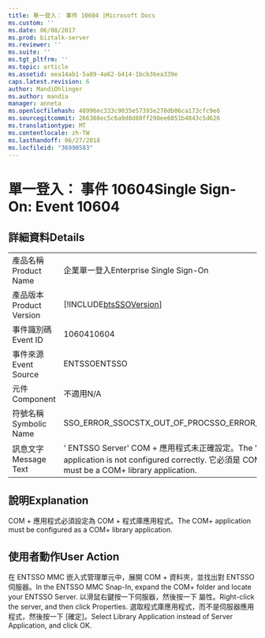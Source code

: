 ```yaml
---
title: 單一登入： 事件 10604 |Microsoft Docs
ms.custom: ''
ms.date: 06/08/2017
ms.prod: biztalk-server
ms.reviewer: ''
ms.suite: ''
ms.tgt_pltfrm: ''
ms.topic: article
ms.assetid: eea14ab1-5a89-4a62-b414-1bcb36ea339e
caps.latest.revision: 6
author: MandiOhlinger
ms.author: mandia
manager: anneta
ms.openlocfilehash: 48996ec333c9035e57393e270db06ca173cfc9e6
ms.sourcegitcommit: 266308ec5c6a9d8d80ff298ee6051b4843c5d626
ms.translationtype: MT
ms.contentlocale: zh-TW
ms.lasthandoff: 06/27/2018
ms.locfileid: "36990583"
---
```

# <a name="single-sign-on-event-10604"></a><span data-ttu-id="699df-102">單一登入： 事件 10604</span><span class="sxs-lookup"><span data-stu-id="699df-102">Single Sign-On: Event 10604</span></span>
## <a name="details"></a><span data-ttu-id="699df-103">詳細資料</span><span class="sxs-lookup"><span data-stu-id="699df-103">Details</span></span>  
  
|                 |                                                                                                          |
|-----------------|----------------------------------------------------------------------------------------------------------|
|  <span data-ttu-id="699df-104">產品名稱</span><span class="sxs-lookup"><span data-stu-id="699df-104">Product Name</span></span>   |                                        <span data-ttu-id="699df-105">企業單一登入</span><span class="sxs-lookup"><span data-stu-id="699df-105">Enterprise Single Sign-On</span></span>                                         |
| <span data-ttu-id="699df-106">產品版本</span><span class="sxs-lookup"><span data-stu-id="699df-106">Product Version</span></span> |                        [!INCLUDE[btsSSOVersion](../includes/btsssoversion-md.md)]                        |
|    <span data-ttu-id="699df-107">事件識別碼</span><span class="sxs-lookup"><span data-stu-id="699df-107">Event ID</span></span>     |                                                  <span data-ttu-id="699df-108">10604</span><span class="sxs-lookup"><span data-stu-id="699df-108">10604</span></span>                                                   |
|  <span data-ttu-id="699df-109">事件來源</span><span class="sxs-lookup"><span data-stu-id="699df-109">Event Source</span></span>   |                                                  <span data-ttu-id="699df-110">ENTSSO</span><span class="sxs-lookup"><span data-stu-id="699df-110">ENTSSO</span></span>                                                  |
|    <span data-ttu-id="699df-111">元件</span><span class="sxs-lookup"><span data-stu-id="699df-111">Component</span></span>    |                                                   <span data-ttu-id="699df-112">不適用</span><span class="sxs-lookup"><span data-stu-id="699df-112">N/A</span></span>                                                    |
|  <span data-ttu-id="699df-113">符號名稱</span><span class="sxs-lookup"><span data-stu-id="699df-113">Symbolic Name</span></span>  |                                      <span data-ttu-id="699df-114">SSO_ERROR_SSOCSTX_OUT_OF_PROC</span><span class="sxs-lookup"><span data-stu-id="699df-114">SSO_ERROR_SSOCSTX_OUT_OF_PROC</span></span>                                       |
|  <span data-ttu-id="699df-115">訊息文字</span><span class="sxs-lookup"><span data-stu-id="699df-115">Message Text</span></span>   | <span data-ttu-id="699df-116">' ENTSSO Server' COM + 應用程式未正確設定。</span><span class="sxs-lookup"><span data-stu-id="699df-116">The 'ENTSSO Server' COM+ application is not configured correctly.</span></span> <span data-ttu-id="699df-117">它必須是 COM + 程式庫應用程式。</span><span class="sxs-lookup"><span data-stu-id="699df-117">It must be a COM+ library application.</span></span> |
  
## <a name="explanation"></a><span data-ttu-id="699df-118">說明</span><span class="sxs-lookup"><span data-stu-id="699df-118">Explanation</span></span>  
 <span data-ttu-id="699df-119">COM + 應用程式必須設定為 COM + 程式庫應用程式。</span><span class="sxs-lookup"><span data-stu-id="699df-119">The COM+ application must be configured as a COM+ library application.</span></span>  
  
## <a name="user-action"></a><span data-ttu-id="699df-120">使用者動作</span><span class="sxs-lookup"><span data-stu-id="699df-120">User Action</span></span>  
 <span data-ttu-id="699df-121">在 ENTSSO MMC 嵌入式管理單元中，展開 COM + 資料夾，並找出對 ENTSSO 伺服器。</span><span class="sxs-lookup"><span data-stu-id="699df-121">In the ENTSSO MMC Snap-In, expand the COM+ folder and locate your ENTSSO Server.</span></span> <span data-ttu-id="699df-122">以滑鼠右鍵按一下伺服器，然後按一下 屬性。</span><span class="sxs-lookup"><span data-stu-id="699df-122">Right-click the server, and then click Properties.</span></span> <span data-ttu-id="699df-123">選取程式庫應用程式，而不是伺服器應用程式，然後按一下 [確定]。</span><span class="sxs-lookup"><span data-stu-id="699df-123">Select Library Application instead of Server Application, and click OK.</span></span>